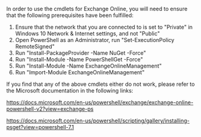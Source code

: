 In order to use the cmdlets for Exchange Online, you will need to ensure that the following prerequisites have been fulfilled:

1. Ensure that the network that you are connected to is set to "Private" in Windows 10 Network & Internet settings, and not "Public"
2. Open PowerShell as an Administrator, run "Set-ExecutionPolicy RemoteSigned"
3. Run "Install-PackageProvider -Name NuGet -Force"
4. Run "Install-Module -Name PowerShellGet -Force"
5. Run "Install-Module -Name ExchangeOnlineManagement"
6. Run "Import-Module ExchangeOnlineManagement"

If you find that any of the above cmdlets either do not work, please refer to the Microsoft documentation in the following links:

https://docs.microsoft.com/en-us/powershell/exchange/exchange-online-powershell-v2?view=exchange-ps

https://docs.microsoft.com/en-us/powershell/scripting/gallery/installing-psget?view=powershell-7.1
